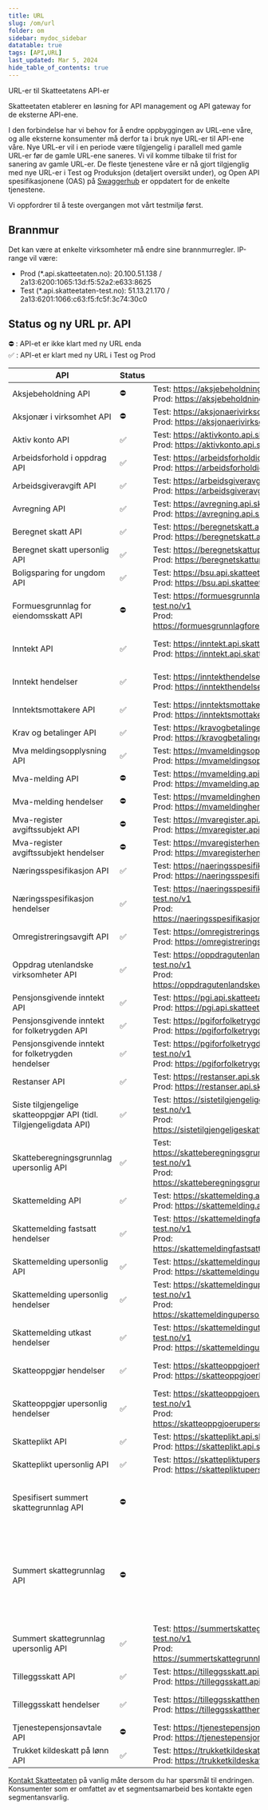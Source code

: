 ```yaml
---
title: URL
slug: /om/url
folder: om
sidebar: mydoc_sidebar
datatable: true
tags: [API,URL]
last_updated: Mar 5, 2024
hide_table_of_contents: true
---
```

<summary>URL-er til Skatteetatens API-er</summary>

Skatteetaten etablerer en løsning for API management og API gateway for de eksterne API-ene.

I den forbindelse har vi behov for å endre oppbyggingen av URL-ene våre, og alle eksterne konsumenter må derfor ta i bruk nye URL-er til API-ene våre. Nye URL-er vil i en periode være tilgjengelig i parallell med gamle URL-er før de gamle URL-ene saneres. Vi vil komme tilbake til frist for sanering av gamle URL-er. De fleste tjenestene våre er nå gjort tilgjenglig med nye URL-er i Test og Produksjon (detaljert oversikt under), og Open API spesifikasjonene (OAS) på [Swaggerhub](https://app.swaggerhub.com/organizations/skatteetaten) er oppdatert for de enkelte tjenestene.

Vi oppfordrer til å teste overgangen mot vårt testmiljø først.

## Brannmur 

Det kan være at enkelte virksomheter må endre sine brannmurregler. IP-range vil være:
* Prod (*.api.skatteetaten.no): 20.100.51.138 / 2a13:6200:1065:13d:f5:52a2:e633:8625
* Test (*.api.skatteetaten-test.no): 51.13.21.170 / 2a13:6201:1066:c63:f5:fc5f:3c74:30c0


## Status og ny URL pr. API

:no_entry: : API-et er ikke klart med ny URL enda <br />
:white_check_mark: : API-et er klart med ny URL i Test og Prod 

| API |	Status | URL-er | Kommentar | 
| --- | ------ | ------ | --------- |
| Aksjebeholdning API	| :no_entry: | Test: https://aksjebeholdning.api.skatteetaten-test.no/v1 <br /> Prod: https://aksjebeholdning.api.skatteetaten.no/v1 | |
| Aksjonær i virksomhet API	| :no_entry: | Test: https://aksjonaerivirksomhet.api.skatteetaten-test.no/v1 <br /> Prod: https://aksjonaerivirksomhet.api.skatteetaten.no/v1 | |
| Aktiv konto API	| :white_check_mark:| Test: https://aktivkonto.api.skatteetaten-test.no/v3 <br /> Prod: https://aktivkonto.api.skatteetaten.no/v3 | |
| Arbeidsforhold i oppdrag API	| :white_check_mark: | Test: https://arbeidsforholdioppdrag.api.skatteetaten-test.no/v1 <br /> Prod: https://arbeidsforholdioppdrag.api.skatteetaten.no/v1 | |
| Arbeidsgiveravgift API	| :white_check_mark: | Test: https://arbeidsgiveravgift.api.skatteetaten-test.no/v1 <br /> Prod: https://arbeidsgiveravgift.api.skatteetaten.no/v1 | |
| Avregning API	| :white_check_mark: | Test: https://avregning.api.skatteetaten-test.no/v2 <br /> Prod: https://avregning.api.skatteetaten.no/v2 |  |
| Beregnet skatt API	| :white_check_mark: | Test: https://beregnetskatt.api.skatteetaten-test.no/v2 <br /> Prod: https://beregnetskatt.api.skatteetaten.no/v2 | Kun V2 |
| Beregnet skatt upersonlig API	| :white_check_mark: | Test: https://beregnetskattupersonlig.api.skatteetaten-test.no/v1 <br /> Prod: https://beregnetskattupersonlig.api.skatteetaten.no/v1 | |
| Boligsparing for ungdom API	| :white_check_mark: | Test: https://bsu.api.skatteetaten-test.no/v1 <br /> Prod: https://bsu.api.skatteetaten.no/v1 | |
| Formuesgrunnlag for eiendomsskatt API	| :no_entry: | Test: https://formuesgrunnlagforeiendomsskatt.api.skatteetaten-test.no/v1 <br /> Prod: https://formuesgrunnlagforeiendomsskatt.api.skatteetaten.no/v1 | |
| Inntekt API	| :white_check_mark: | Test: https://inntekt.api.skatteetaten-test.no/v1 <br /> Prod: https://inntekt.api.skatteetaten.no/v1 | Endepunkt med oppgave saneres |
| Inntekt hendelser	| :white_check_mark: | Test: https://inntekthendelser.api.skatteetaten-test.no/v1 <br /> Prod: https://inntekthendelser.api.skatteetaten.no/v1 | Etterfølgende skråstrek i URL er fjernet |
| Inntektsmottakere API	| :white_check_mark: | Test: https://inntektsmottakere.api.skatteetaten-test.no/v1 <br /> Prod: https://inntektsmottakere.api.skatteetaten.no/v1 | |
| Krav og betalinger API | :white_check_mark: | Test: https://kravogbetalinger.api.skatteetaten-test.no/v1 <br /> Prod: https://kravogbetalinger.api.skatteetaten.no/v1 | |
| Mva meldingsopplysning API | :white_check_mark: | Test: https://mvameldingsopplysning.api.skatteetaten-test.no/v1 <br /> Prod: https://mvameldingsopplysning.api.skatteetaten.no/v1 | |
| Mva-melding API	| :no_entry: | Test: https://mvamelding.api.skatteetaten-test.no/v1 <br /> Prod: https://mvamelding.api.skatteetaten.no/v1 | |
| Mva-melding hendelser	| :no_entry: | Test: https://mvameldinghendelser.api.skatteetaten-test.no/v1 <br /> Prod: https://mvameldinghendelser.api.skatteetaten.no/v1 | |
| Mva-register avgiftssubjekt API	| :no_entry: | Test: https://mvaregister.api.skatteetaten-test.no/v1 <br /> Prod: https://mvaregister.api.skatteetaten.no/v1 | |
| Mva-register avgiftssubjekt hendelser	| :no_entry: | Test: https://mvaregisterhendelser.api.skatteetaten-test.no/v1 <br /> Prod: https://mvaregisterhendelser.api.skatteetaten.no/v1 | |
| Næringsspesifikasjon API	| :white_check_mark: | Test: https://naeringsspesifikasjon.api.skatteetaten-test.no/v3 <br /> Prod: https://naeringsspesifikasjon.api.skatteetaten.no/v3 | |
| Næringsspesifikasjon hendelser	| :white_check_mark: | Test: https://naeringsspesifikasjonhendelser.api.skatteetaten-test.no/v1 <br /> Prod: https://naeringsspesifikasjonhendelser.api.skatteetaten.no/v1 | Etterfølgende skråstrek i URL er fjernet |
| Omregistreringsavgift API	| :white_check_mark: | Test: https://omregistreringsavgift.api.skatteetaten-test.no/v1 <br /> Prod: https://omregistreringsavgift.api.skatteetaten.no/v1 |  |
| Oppdrag utenlandske virksomheter API	| :white_check_mark: | Test: https://oppdragutenlandskevirksomheter.api.skatteetaten-test.no/v1 <br /> Prod: https://oppdragutenlandskevirksomheter.api.skatteetaten.no/v1 | |
| Pensjonsgivende inntekt API	| :white_check_mark: | Test: https://pgi.api.skatteetaten-test.no/v1 <br /> Prod: https://pgi.api.skatteetaten.no/v1 | |
| Pensjonsgivende inntekt for folketrygden API	| :white_check_mark: | Test: https://pgiforfolketrygden.api.skatteetaten-test.no/v1 <br /> Prod: https://pgiforfolketrygden.api.skatteetaten.no/v1 | |
| Pensjonsgivende inntekt for folketrygden hendelser	| :white_check_mark: | Test: https://pgiforfolketrygdenhendelser.api.skatteetaten-test.no/v1 <br /> Prod: https://pgiforfolketrygdenhendelser.api.skatteetaten.no/v1 | Etterfølgende skråstrek i URL er fjernet |
| Restanser API	| :white_check_mark: | Test: https://restanser.api.skatteetaten-test.no/v2	<br /> Prod: https://restanser.api.skatteetaten.no/v2 | |
| Siste tilgjengelige skatteoppgjør API (tidl. Tilgjengeligdata API)	| :white_check_mark: | Test: https://sistetilgjengeligeskatteoppgjoer.api.skatteetaten-test.no/v1 <br /> Prod: https://sistetilgjengeligeskatteoppgjoer.api.skatteetaten.no/v1 | Endepunkt med ressurs saneres |
| Skatteberegningsgrunnlag upersonlig API	| :white_check_mark: | Test: https://skatteberegningsgrunnlagupersonlig.api.skatteetaten-test.no/v1 <br /> Prod: https://skatteberegningsgrunnlagupersonlig.api.skatteetaten.no/v1 | |
| Skattemelding API | :white_check_mark: |	Test: https://skattemelding.api.skatteetaten-test.no/v3 <br /> Prod: https://skattemelding.api.skatteetaten.no/v3 | |
| Skattemelding fastsatt hendelser	| :white_check_mark: | Test: https://skattemeldingfastsatthendelser.api.skatteetaten-test.no/v1 <br /> Prod:	https://skattemeldingfastsatthendelser.api.skatteetaten.no/v1 | Etterfølgende skråstrek i URL er fjernet |
| Skattemelding upersonlig API | :white_check_mark:	| Test: https://skattemeldingupersonlig.api.skatteetaten-test.no/v2 <br /> Prod: https://skattemeldingupersonlig.api.skatteetaten.no/v2 | |
| Skattemelding upersonlig hendelser	| :white_check_mark: | Test: https://skattemeldingupersonlighendelser.api.skatteetaten-test.no/v1 <br /> Prod: https://skattemeldingupersonlighendelser.api.skatteetaten.no/v1 | Etterfølgende skråstrek i URL er fjernet |
| Skattemelding utkast hendelser	| :white_check_mark: | Test: https://skattemeldingutkasthendelser.api.skatteetaten-test.no/v1 <br /> Prod: https://skattemeldingutkasthendelser.api.skatteetaten.no/v1 | Etterfølgende skråstrek i URL er fjernet |
| Skatteoppgjør hendelser	| :white_check_mark: | Test: https://skatteoppgjoerhendelser.api.skatteetaten-test.no/v1 <br /> Prod: https://skatteoppgjoerhendelser.api.skatteetaten.no/v1 | Etterfølgende skråstrek i URL er fjernet |
| Skatteoppgjør upersonlig hendelser	| :white_check_mark: | Test: https://skatteoppgjoerupersonlighendelser.api.skatteetaten-test.no/v1 <br /> Prod: https://skatteoppgjoerupersonlighendelser.api.skatteetaten.no/v1 | Etterfølgende skråstrek i URL er fjernet |
| Skatteplikt API	| :white_check_mark: | Test: https://skatteplikt.api.skatteetaten-test.no/v2 <br /> Prod: https://skatteplikt.api.skatteetaten.no/v2 | |
| Skatteplikt upersonlig API	| :white_check_mark: | Test: https://skattepliktupersonlig.api.skatteetaten-test.no/v1 <br /> Prod: https://skattepliktupersonlig.api.skatteetaten.no/v1 | |
| Spesifisert summert skattegrunnlag API	| :no_entry: |  | Tjenesten slås sammen med Summert skattegrunnlag API |
| Summert skattegrunnlag API	| :no_entry: |  | Endepunkt uten stadie saneres. Tjenesten slås sammen med Spesifisert summert skattegrunnlag API |
| Summert skattegrunnlag upersonlig API	| :white_check_mark: | Test: https://summertskattegrunnlagupersonlig.api.skatteetaten-test.no/v1 <br /> Prod: https://summertskattegrunnlagupersonlig.api.skatteetaten.no/v1 | |
| Tilleggsskatt API	| :white_check_mark: | Test: https://tilleggsskatt.api.skatteetaten-test.no/v1 <br /> Prod: https://tilleggsskatt.api.skatteetaten.no/v1 | |
| Tilleggsskatt hendelser	| :white_check_mark: | Test: https://tilleggsskatthendelser.api.skatteetaten-test.no/v1 <br /> Prod: https://tilleggsskatthendelser.api.skatteetaten.no/v1 | Etterfølgende skråstrek i URL er fjernet |
| Tjenestepensjonsavtale API	| :no_entry: | Test: https://tjenestepensjonsavtale.api.skatteetaten-test.no/v1 <br /> Prod: https://tjenestepensjonsavtale.api.skatteetaten.no/v1 | |
| Trukket kildeskatt på lønn API	| :white_check_mark: | Test: https://trukketkildeskattpaaloenn.api.skatteetaten-test.no/v1	<br /> Prod: https://trukketkildeskattpaaloenn.api.skatteetaten.no/v1 | |

[Kontakt Skatteetaten](https://www.skatteetaten.no/deling/kontakt/) på vanlig måte dersom du har spørsmål til endringen. Konsumenter som er omfattet av et segmentsamarbeid bes kontakte egen segmentansvarlig.
